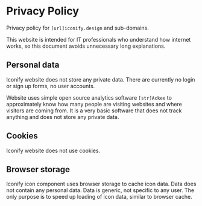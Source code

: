 # Privacy Policy

Privacy policy for `[url]iconify.design` and sub-domains.

This website is intended for IT professionals who understand how internet works, so this document avoids unnecessary long explanations.

## Personal data

Iconify website does not store any private data. There are currently no login or sign up forms, no user accounts.

Website uses simple open source analytics software `[str]Ackee` to approximately know how many people are visiting websites and where visitors are coming from. It is a very basic software that does not track anything and does not store any private data.

## Cookies

Iconify website does not use cookies.

<!-- However, some third party services used by website might use cookies:

### CloudFlare

Iconify uses CloudFlare service for some parts of website to improve speed and security. CloudFlare sometimes does store cookies to improve performance.

### Advertising

Some pages on Iconify website contain ads. It helps to pay for servers running Iconify website and API.

Advertising is done via third party, it currently does not use cookies. -->

<!-- ### Google Analytics

Iconify uses Google Analytics to provide basic information about visitors: where visitors came from, how many visitors there are and so on. It helps improve user experience. Google Analytics does use cookies, see Google Analytics privacy policy for details. -->

## Browser storage

Iconify icon component uses browser storage to cache icon data. Data does not contain any personal data. Data is generic, not specific to any user. The only purpose is to speed up loading of icon data, similar to browser cache.
